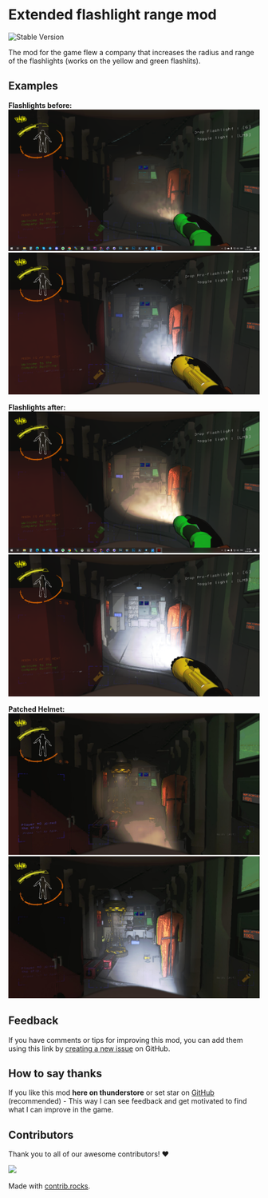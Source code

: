 # Extended flashlight range mod

![Stable Version](https://img.shields.io/badge/version-v1.1.0-brightgreen)

The mod for the game flew a company that increases the radius and range of the flashlights (works on the yellow and green flashlits).

## Examples

**Flashlights before:**
![Flashlight_before_patch](https://raw.githubusercontent.com/PC-Principal/extended_flashlight_range/master/images/before_patch.png)
![Pro Flashlight_before_patch](https://raw.githubusercontent.com/PC-Principal/extended_flashlight_range/master/images/before_patch_pro.png)

**Flashlights after:**
![Flashlight_after_patch](https://raw.githubusercontent.com/PC-Principal/extended_flashlight_range/master/images/patched.png)
![Pro Flashlight_after_patch](https://raw.githubusercontent.com/PC-Principal/extended_flashlight_range/master/images/patched_pro.png)

**Patched Helmet:**
![Flashlight_helmet_after_patch](https://raw.githubusercontent.com/PC-Principal/extended_flashlight_range/master/images/updated_helmet.jpg)
![Pro Flashlight_helmet_after_patch](https://raw.githubusercontent.com/PC-Principal/extended_flashlight_range/master/images/updated_helmet_pro.jpg)

## Feedback

If you have comments or tips for improving this mod, you can add them using this link by [creating a new issue](https://github.com/PC-Principal/extended_flashlight_range/issues) on GitHub.

## How to say thanks

If you like this mod **here on thunderstore** or set star on [GitHub](https://github.com/PC-Principal/extended_flashlight_range) (recommended) - This way I can see feedback and get motivated to find what I can improve in the game.

## Contributors

Thank you to all of our awesome contributors! ❤️

<a href="https://github.com/PC-Principal/extended_flashlight_range/graphs/contributors">
  <img src="https://contrib.rocks/image?repo=PC-Principal/extended_flashlight_range" />
</a>

Made with [contrib.rocks](https://contrib.rocks).